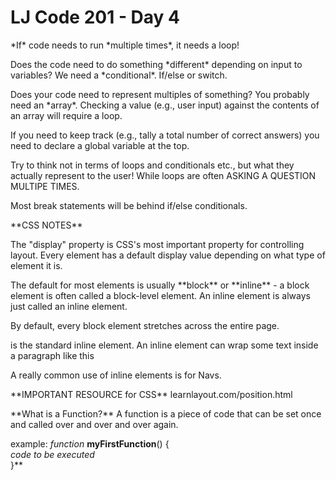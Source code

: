# LJ Code 201 - Day 4

<p>*If* code needs to run *multiple times*, it needs a loop!</p>

<p>Does the code need to do something *different* depending on input to variables? We need a *conditional*. If/else or switch.</p>

<p>Does your code need to represent multiples of something? You probably need an *array*. Checking a value (e.g., user input) against the contents of an array will require a loop.</p>

<p>If you need to keep track (e.g., tally a total number of correct answers) you need to declare a global variable at the top.</p>

<p>Try to think not in terms of loops and conditionals etc., but what they actually represent to the user! While loops are often ASKING A QUESTION MULTIPE TIMES.</p>

<p>Most break statements will be behind if/else conditionals.</p>

<p>**CSS NOTES**</p>

<p>The "display" property is CSS's most important property for controlling layout. Every element has a default display value depending on what type of element it is.</p>

<p>The default for most elements is usually **block** or **inline** - a block element is often called a block-level element. An inline element is always just called an inline element.</p>

<p>By default, every block element stretches across the entire page.</p>

<p><span> is the standard inline element. An inline element can wrap some text inside a paragraph <span>like this</span></p>

<p>A really common use of inline elements is for Navs.</p>

<p>**IMPORTANT RESOURCE for CSS**  learnlayout.com/position.html</p>

<p>**What is a Function?**
A function is a piece of code that can be set once and called over and over and over again.<br />

example: *function* **myFirstFunction**() { <br />
  *code to be executed*<br />
}**</p>
